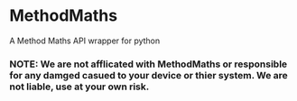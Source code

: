 # MethodMaths
A Method Maths API wrapper for python

### NOTE: We are not afflicated with MethodMaths or responsible for any damged casued to your device or thier system. We are not liable, use at your own risk.
